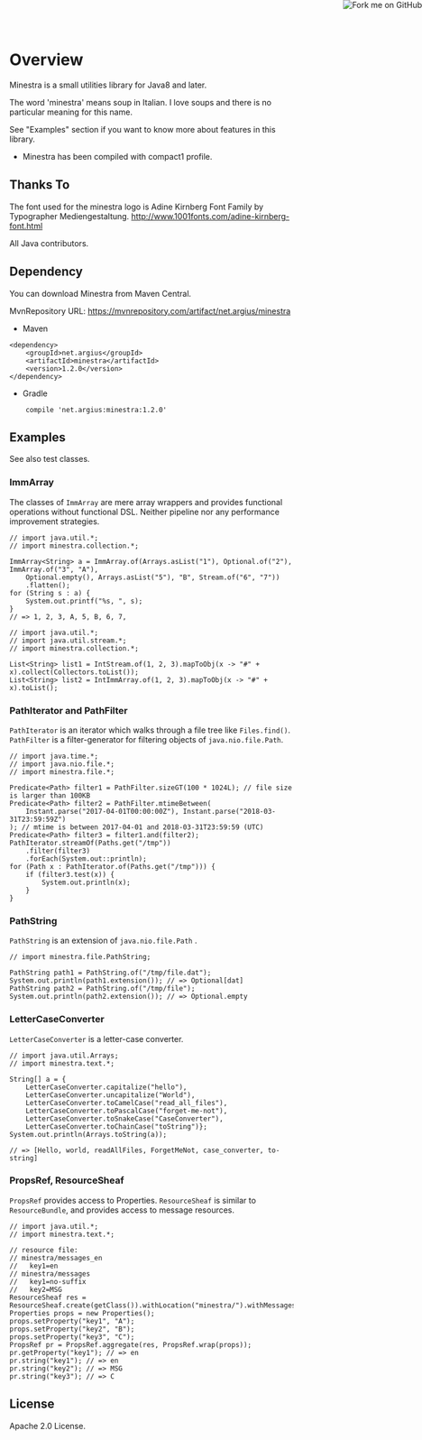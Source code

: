 Overview
========
Minestra is a small utilities library for Java8 and later.


The word 'minestra' means soup in Italian. I love soups and there is no particular meaning for this name.


See "Examples" section if you want to know more about features in this library.

* Minestra has been compiled with compact1 profile.


<a href="https://github.com/argius/minestra"><img style="position: absolute; top: 0; right: 0; border: 0;" src="https://camo.githubusercontent.com/a6677b08c955af8400f44c6298f40e7d19cc5b2d/68747470733a2f2f73332e616d617a6f6e6177732e636f6d2f6769746875622f726962626f6e732f666f726b6d655f72696768745f677261795f3664366436642e706e67" alt="Fork me on GitHub" data-canonical-src="https://s3.amazonaws.com/github/ribbons/forkme_right_gray_6d6d6d.png" /></a>



Thanks To
---------
The font used for the minestra logo is Adine Kirnberg Font Family by Typographer Mediengestaltung.
  http://www.1001fonts.com/adine-kirnberg-font.html

All Java contributors.



Dependency
----------

You can download Minestra from Maven Central.

MvnRepository URL:  https://mvnrepository.com/artifact/net.argius/minestra


 - Maven

```
<dependency>
    <groupId>net.argius</groupId>
    <artifactId>minestra</artifactId>
    <version>1.2.0</version>
</dependency>
```

 - Gradle

```
    compile 'net.argius:minestra:1.2.0'
```



Examples
--------

See also test classes.



### ImmArray

The classes of `ImmArray` are mere array wrappers and provides functional operations without functional DSL.
Neither pipeline nor any performance improvement strategies.

```
// import java.util.*;
// import minestra.collection.*;

ImmArray<String> a = ImmArray.of(Arrays.asList("1"), Optional.of("2"), ImmArray.of("3", "A"),
    Optional.empty(), Arrays.asList("5"), "B", Stream.of("6", "7"))
    .flatten();
for (String s : a) {
    System.out.printf("%s, ", s);
}
// => 1, 2, 3, A, 5, B, 6, 7,
```

```
// import java.util.*;
// import java.util.stream.*;
// import minestra.collection.*;

List<String> list1 = IntStream.of(1, 2, 3).mapToObj(x -> "#" + x).collect(Collectors.toList());
List<String> list2 = IntImmArray.of(1, 2, 3).mapToObj(x -> "#" + x).toList();
```


### PathIterator and PathFilter

`PathIterator` is an iterator which walks through a file tree like `Files.find()`.
`PathFilter` is a filter-generator for filtering objects of `java.nio.file.Path`.

```
// import java.time.*;
// import java.nio.file.*;
// import minestra.file.*;

Predicate<Path> filter1 = PathFilter.sizeGT(100 * 1024L); // file size is larger than 100KB
Predicate<Path> filter2 = PathFilter.mtimeBetween(
    Instant.parse("2017-04-01T00:00:00Z"), Instant.parse("2018-03-31T23:59:59Z")
); // mtime is between 2017-04-01 and 2018-03-31T23:59:59 (UTC)
Predicate<Path> filter3 = filter1.and(filter2);
PathIterator.streamOf(Paths.get("/tmp"))
    .filter(filter3)
    .forEach(System.out::println);
for (Path x : PathIterator.of(Paths.get("/tmp"))) {
    if (filter3.test(x)) {
        System.out.println(x);
    }
}
```


### PathString

`PathString` is an extension of `java.nio.file.Path` .

```
// import minestra.file.PathString;

PathString path1 = PathString.of("/tmp/file.dat");
System.out.println(path1.extension()); // => Optional[dat]
PathString path2 = PathString.of("/tmp/file");
System.out.println(path2.extension()); // => Optional.empty
```


### LetterCaseConverter

`LetterCaseConverter` is a letter-case converter.

```
// import java.util.Arrays;
// import minestra.text.*;

String[] a = {
    LetterCaseConverter.capitalize("hello"),
    LetterCaseConverter.uncapitalize("World"),
    LetterCaseConverter.toCamelCase("read_all_files"),
    LetterCaseConverter.toPascalCase("forget-me-not"),
    LetterCaseConverter.toSnakeCase("CaseConverter"),
    LetterCaseConverter.toChainCase("toString")};
System.out.println(Arrays.toString(a));

// => [Hello, world, readAllFiles, ForgetMeNot, case_converter, to-string]
```


### PropsRef, ResourceSheaf

`PropsRef` provides access to Properties.
`ResourceSheaf` is similar to `ResourceBundle`, and provides access to message resources.

```
// import java.util.*;
// import minestra.text.*;

// resource file:
// minestra/messages_en
//   key1=en
// minestra/messages
//   key1=no-suffix
//   key2=MSG
ResourceSheaf res = ResourceSheaf.create(getClass()).withLocation("minestra/").withMessages().withLocales(Locale.ENGLISH);
Properties props = new Properties();
props.setProperty("key1", "A");
props.setProperty("key2", "B");
props.setProperty("key3", "C");
PropsRef pr = PropsRef.aggregate(res, PropsRef.wrap(props));
pr.getProperty("key1"); // => en
pr.string("key1"); // => en
pr.string("key2"); // => MSG
pr.string("key3"); // => C
```



License
-------

Apache 2.0 License.
